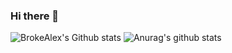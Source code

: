 ### Hi there 👋

![BrokeAlex's Github stats](https://github-readme-stats.vercel.app/api?username=brokealex&count_private=true)
![Anurag's github stats](https://github-readme-stats.vercel.app/api?username=brokealex&show_icons=true)
